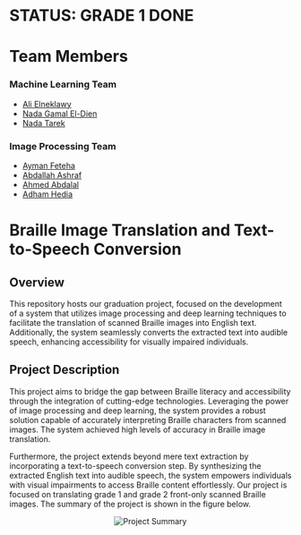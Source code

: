 # STATUS: GRADE 1 DONE  

# Team Members  
### Machine Learning Team
  - [Ali Elneklawy](https://github.com/AliElneklawy)
  - [Nada Gamal El-Dien](https://github.com/nadagamaall22)
  - [Nada Tarek](https://github.com/NadaTarek54)
### Image Processing Team
  - [Ayman Feteha](https://github.com/Ayman-Feteha)
  - [Abdallah Ashraf](https://github.com/3bdallahai)
  - [Ahmed Abdalal](https://github.com/Asyody)
  - [Adham Hedia](https://github.com/Adham-M0)

# Braille Image Translation and Text-to-Speech Conversion

## Overview
This repository hosts our graduation project, focused on the development of a system that utilizes image processing and deep learning techniques to facilitate the translation of scanned Braille images into English text. Additionally, the system seamlessly converts the extracted text into audible speech, enhancing accessibility for visually impaired individuals.

## Project Description
This project aims to bridge the gap between Braille literacy and accessibility through the integration of cutting-edge technologies. Leveraging the power of image processing and deep learning, the system provides a robust solution capable of accurately interpreting Braille characters from scanned images. The system achieved high levels of accuracy in Braille image translation.

Furthermore, the project extends beyond mere text extraction by incorporating a text-to-speech conversion step. By synthesizing the extracted English text into audible speech, the system empowers individuals with visual impairments to access Braille content effortlessly. Our project is focused on translating grade 1 and grade 2 front-only scanned Braille images. The summary of the project is shown in the figure below.

<p align="center">
  <img src="https://github.com/AliElneklawy/braille-translation/blob/main/utils/project%20summary.jpg" alt="Project Summary" />
</p>

